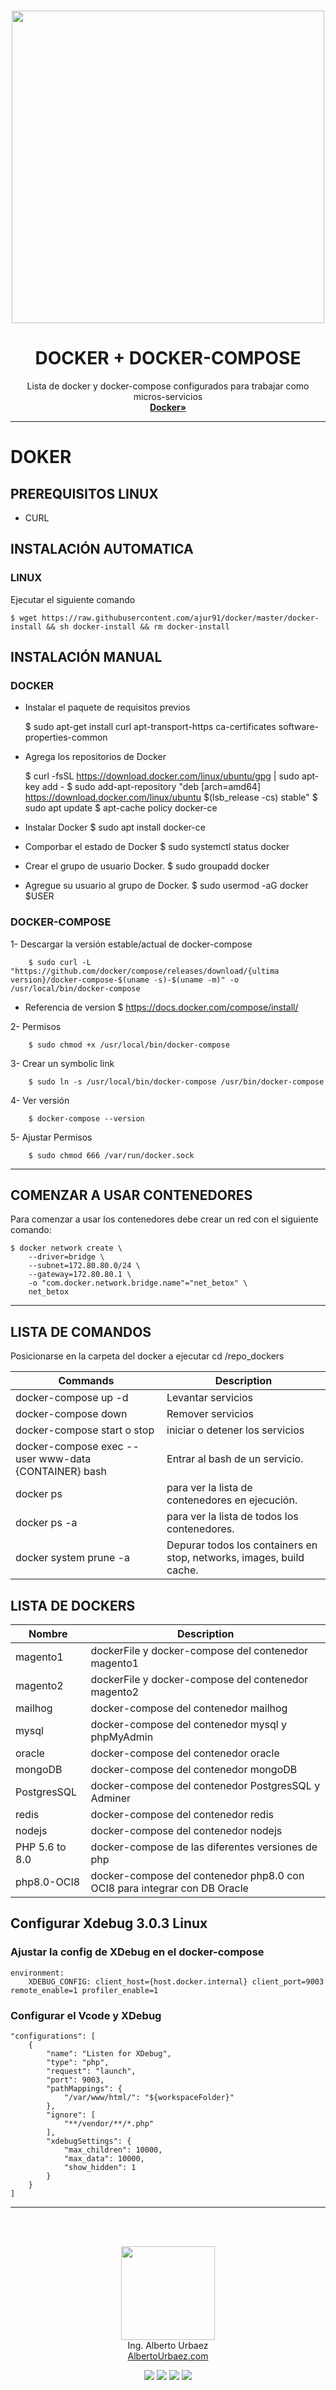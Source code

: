 <br />
<p align="center">
	<a href="https://github.com/ajur91">
		<img align="center" width="500" src="https://github.com/ajur91/ajur91/raw/master/assets/logo.png" style="max-width:100%;">  
	</a>

  <h1 align="center">DOCKER + DOCKER-COMPOSE </h1>

  <p align="center">
    Lista de docker y docker-compose configurados para trabajar como micros-servicios
    <br />
    <a href="https://docs.docker.com/compose/install"><strong>Docker»</strong></a>
    <br />
  </p>
</p>

---

# DOKER

## PREREQUISITOS LINUX
- CURL
## INSTALACIÓN AUTOMATICA

### LINUX

Ejecutar el siguiente comando

	$ wget https://raw.githubusercontent.com/ajur91/docker/master/docker-install && sh docker-install && rm docker-install

## INSTALACIÓN MANUAL

### DOCKER

- Instalar el paquete de requisitos previos

	$ sudo apt-get install  curl apt-transport-https ca-certificates software-properties-common

- Agrega los repositorios de Docker

	$ curl -fsSL https://download.docker.com/linux/ubuntu/gpg | sudo apt-key add -
	$ sudo add-apt-repository "deb [arch=amd64] https://download.docker.com/linux/ubuntu $(lsb_release -cs) stable"
	$ sudo apt update
	$ apt-cache policy docker-ce

- Instalar Docker
	$ sudo apt install docker-ce

- Comporbar el estado de Docker
	$ sudo systemctl status docker

- Crear el grupo de usuario Docker.
	$ sudo groupadd docker

- Agregue su usuario al grupo de Docker.
	$ sudo usermod -aG docker $USER

### DOCKER-COMPOSE
1- Descargar la versión estable/actual de docker-compose
~~~
	$ sudo curl -L "https://github.com/docker/compose/releases/download/{ultima version}/docker-compose-$(uname -s)-$(uname -m)" -o /usr/local/bin/docker-compose
~~~
- Referencia de version 
	$ https://docs.docker.com/compose/install/

2- Permisos
~~~
	$ sudo chmod +x /usr/local/bin/docker-compose
~~~

3- Crear un symbolic link
~~~
	$ sudo ln -s /usr/local/bin/docker-compose /usr/bin/docker-compose
~~~

4- Ver versión 
~~~
	$ docker-compose --version
~~~

5- Ajustar Permisos
~~~
	$ sudo chmod 666 /var/run/docker.sock
~~~

---

## COMENZAR A USAR CONTENEDORES
Para comenzar a usar los contenedores debe crear un red con el siguiente comando:

	$ docker network create \
		--driver=bridge \
		--subnet=172.80.80.0/24 \
		--gateway=172.80.80.1 \
		-o "com.docker.network.bridge.name"="net_betox" \
		net_betox

---
## LISTA DE COMANDOS

Posicionarse en la carpeta del docker a ejecutar
	cd /repo_dockers

| Commands  | Description  |
|---|---|
| docker-compose up -d  | Levantar servicios |
| docker-compose down  | Remover servicios  |
| docker-compose start o stop  | iniciar o detener los servicios  |
| docker-compose exec --user www-data {CONTAINER} bash  | Entrar al bash de un servicio. |
| docker ps  | para ver la lista de contenedores en ejecución.  |
| docker ps -a | para ver la lista de todos los contenedores.  |
| docker system prune -a | Depurar todos los containers en stop, networks, images, build cache.  |

## LISTA DE DOCKERS

| Nombre  | Description  |
|---|---|
| magento1  | dockerFile y docker-compose del contenedor magento1 |
| magento2  | dockerFile y docker-compose del contenedor magento2  |
| mailhog  | docker-compose del contenedor mailhog |
| mysql  | docker-compose del contenedor mysql y phpMyAdmin|
| oracle  | docker-compose del contenedor oracle  |
| mongoDB  | docker-compose del contenedor mongoDB  |
| PostgresSQL  | docker-compose del contenedor PostgresSQL y Adminer |
| redis  | docker-compose del contenedor redis |
| nodejs  | docker-compose del contenedor nodejs |
| PHP 5.6 to 8.0  | docker-compose de las diferentes versiones de php |
| php8.0-OCI8  | docker-compose del contenedor php8.0 con OCI8 para integrar con DB Oracle  |

## Configurar Xdebug 3.0.3 Linux

### Ajustar la config de XDebug en el docker-compose

	environment:
    	XDEBUG_CONFIG: client_host={host.docker.internal} client_port=9003 remote_enable=1 profiler_enable=1

### Configurar el Vcode y XDebug

	"configurations": [
		{
			"name": "Listen for XDebug",
			"type": "php",
			"request": "launch",
			"port": 9003,
			"pathMappings": {
				"/var/www/html/": "${workspaceFolder}"
			},
			"ignore": [
				"**/vendor/**/*.php"
			],
			"xdebugSettings": {
				"max_children": 10000,
				"max_data": 10000,
				"show_hidden": 1
			}
		}
	]
---
</br>
</br>
<p align="center">
 <img align="center" width="150" src="https://github.com/ajur91/ajur91/raw/master/assets/logo.png" /> 
 </br>
 Ing. Alberto Urbaez
 </br>
 <a href="https://albertourbaez.com/en">AlbertoUrbaez.com</a>
</p>

<p align="center">
 <img src="https://img.shields.io/github/forks/ajur91/ajur91" /> 
 <img src="https://img.shields.io/github/stars/ajur91/ajur91"/> 
 <img src="https://img.shields.io/github/followers/ajur91"/>
 <img src="https://img.shields.io/github/watchers/ajur91/ajur91"/>
</p>
